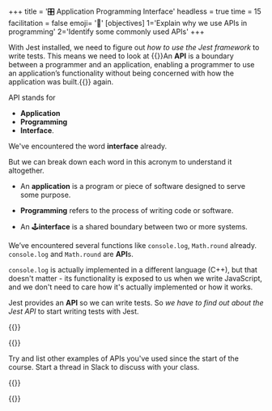 +++
title = '🎛️ Application Programming Interface'
headless = true
time = 15
facilitation = false
emoji= '🧩'
[objectives]
    1='Explain why we use APIs in programming'
    2='Identify some commonly used APIs'
+++

With Jest installed, we need to figure out _how to use the Jest framework_ to write tests.
This means we need to look at {{<tooltip title="APIs">}}An **API** is a boundary between a programmer and an application, enabling a programmer to use an application’s functionality without being concerned with how the application was built.{{</tooltip>}} again.

API stands for

- **Application**
- **Programming**
- **Interface**.

We've encountered the word **interface** already.

But we can break down each word in this acronym to understand it altogether.

- An **application** is a program or piece of software designed to serve some purpose.

- **Programming** refers to the process of writing code or software.

- An 🕹️**interface** is a shared boundary between two or more systems.

We’ve encountered several functions like `console.log`, `Math.round` already.
`console.log` and `Math.round` are **API**s.

`console.log` is actually implemented in a different language (C++), but that doesn't matter - its functionality is exposed to us when we write JavaScript, and we don't need to care how it's actually implemented or how it works.

Jest provides an **API** so we can write tests.
So _we have to find out about the Jest API_ to start writing tests with Jest.

{{<tabs name="exercises">}}

{{<tab name="🧐 Other APIs">}}

Try and list other examples of APIs you've used since the start of the course.
Start a thread in Slack to discuss with your class.

{{</tab>}}

{{</tabs>}}
